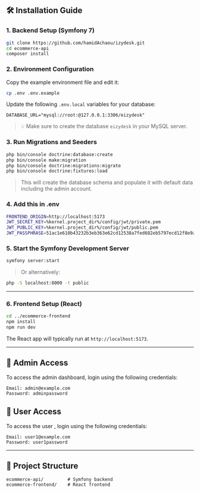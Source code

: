 
## 🛠️ Installation Guide

### 1. Backend Setup (Symfony 7)

```bash
git clone https://github.com/hamidAchaou/izydesk.git
cd ecommerce-api
composer install
```

### 2. Environment Configuration

Copy the example environment file and edit it:

```bash
cp .env .env.example
```

Update the following `.env.local` variables for your database:

```
DATABASE_URL="mysql://root:@127.0.0.1:3306/eizydesk"
```

> 💡 Make sure to create the database `eizydesk` in your MySQL server.

### 3. Run Migrations and Seeders

```bash
php bin/console doctrine:database:create
php bin/console make:migration
php bin/console doctrine:migrations:migrate
php bin/console doctrine:fixtures:load
```

> This will create the database schema and populate it with default data including the admin account.

### 4. Add this in .env

```bash
FRONTEND_ORIGIN=http://localhost:5173
JWT_SECRET_KEY=%kernel.project_dir%/config/jwt/private.pem
JWT_PUBLIC_KEY=%kernel.project_dir%/config/jwt/public.pem
JWT_PASSPHRASE=51ac1e610b43232b3eb363e62cd12538a7fed682eb5797ecd12f8e9a97f13e3e
```

### 5. Start the Symfony Development Server

```bash
symfony server:start
```

> Or alternatively:

```bash
php -S localhost:8000 -t public
```

---

### 6. Frontend Setup (React)

```bash
cd ../ecommerce-frontend
npm install
npm run dev
```

The React app will typically run at `http://localhost:5173`.

---

## 🔐 Admin Access

To access the admin dashboard, login using the following credentials:

```
Email: admin@example.com
Password: adminpassword
```

## 🔐 User Access

To access the user , login using the following credentials:

```
Email: user1@example.com
Password: user1password
```

---

## 📂 Project Structure

```
ecommerce-api/         # Symfony backend
ecommerce-frontend/    # React frontend
```